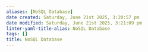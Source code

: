 ```yaml
---
aliases: [NoSQL Database]
date created: Saturday, June 21st 2025, 3:20:57 pm
date modified: Saturday, June 21st 2025, 3:21:09 pm
linter-yaml-title-alias: NoSQL Database
tags: []
title: NoSQL Database
---
```

